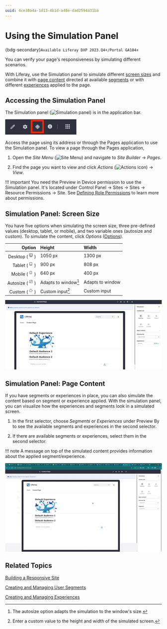 ```yaml
---
uuid: 4ce30a4a-1d13-4b1d-a48e-dad2594a31ba
---
```

# Using the Simulation Panel

{bdg-secondary}`Available Liferay DXP 2023.Q4+/Portal GA104+`

You can verify your page's responsiveness by simulating different scenarios.

With Liferay, use the Simulation panel to simulate different [screen sizes](#simulation-panel-screen-size) and combine it with [page content](#simulation-panel-page-content) directed at available [segments](../../personalizing-site-experience/segmentation/creating-and-managing-user-segments.md) or with different [experiences](../../personalizing-site-experience/experience-personalization/creating-and-managing-experiences.md) applied to the page.

## Accessing the Simulation Panel

The Simulation panel (![Simulation panel](../../../images/icon-simulation.png)) is in the application bar.

![The Simulation panel is located in the application bar.](./using-the-simulation-panel/images/01.png)

Access the page using its address or through the Pages application to use the Simulation panel. To view a page through the Pages application,

1. Open the *Site Menu* (![Site Menu](../../../images/icon-product-menu.png)) and navigate to *Site Builder* &rarr; *Pages*.

1. Find the page you want to view and click *Actions* (![Actions icon](../../../images/icon-actions.png)) &rarr; *View*.

!!! important
    You need the Preview in Device permission to use the Simulation panel. It's located under Control Panel &rarr; Sites &rarr; Sites &rarr; Resource Permissions &rarr; Site. See [Defining Role Permissions](../../../users-and-permissions/roles-and-permissions/defining-role-permissions.md) to learn more about permissions.

## Simulation Panel: Screen Size

You have five options when simulating the screen size, three pre-defined values (desktop, tablet, or mobile), and two variable ones (autosize and custom). To simulate the content, click *Options* ([Options](../../../images/icon-options.png)).

| Option | Height | Width |
| ---: | :--- | :--- |
| Desktop (![Desktop icon](../../../images/icon-desktop.png)) | 1050 px  | 1300 px |
| Tablet (![Tablet icon](../../../images/icon-tablet.png)) | 900 px  | 808 px |
| Mobile (![Mobile icon](../../../images/icon-mobile.png)) | 640 px  | 400 px |
| Autosize (![Autosize icon](../../../images/icon-autosize.png)) | Adapts to window[^1] | Adapts to window |
| Custom (![Custom icon](../../../images/icon-custom.png)) | Custom input[^2] | Custom input |

[^1]: The autosize option adapts the simulation to the window's size.

[^2]: Enter a custom value to the height and width of the simulated screen.

![Simulating a desktop using the default experience.](./using-the-simulation-panel/images/02.png)

## Simulation Panel: Page Content

If you have segments or experiences in place, you can also simulate the content based on segment or experience applied. With the simulation panel, you can visualize how the experiences and segments look in a simulated screen.

1. In the first selector, choose *Segments* or *Experiences* under Preview By to see the available segments and experiences in the second selector.

1. If there are available segments or experiences, select them in the second selector.

!!! note
    A message on top of the simulated content provides information about the applied segment/experience.

![Selecting different experiences using the Page Content selectors.](./using-the-simulation-panel/images/03.gif)

## Related Topics

[Building a Responsive Site](../building-a-responsive-site.md)

[Creating and Managing User Segments ](../../personalizing-site-experience/segmentation/creating-and-managing-user-segments.md)

[Creating and Managing Experiences](../../personalizing-site-experience/experience-personalization/creating-and-managing-experiences.md)